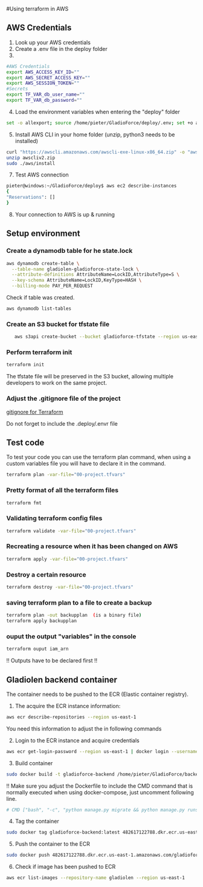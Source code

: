 #Using terraform in AWS

## AWS Credentials

1. Look up your AWS credentials
2. Create a .env file in the deploy folder
3.

```bash
#AWS Credentials
export AWS_ACCESS_KEY_ID=""
export AWS_SECRET_ACCESS_KEY=""
export AWS_SESSION_TOKEN=""
#Secrets
export TF_VAR_db_user_name=""
export TF_VAR_db_password=""
```

4. Load the environment variables when entering the "deploy" folder

```bash
set -o allexport; source /home/pieter/GladioForce/deploy/.env; set +o allexport
```

5. Install AWS CLI in your home folder (unzip, python3 needs to be installed)

```bash
curl "https://awscli.amazonaws.com/awscli-exe-linux-x86_64.zip" -o "awscliv2.zip"
unzip awscliv2.zip
sudo ./aws/install
```

7. Test AWS connection

```bash
pieter@windows:~/GladioForce/deploy$ aws ec2 describe-instances
{
"Reservations": []
}
```

8. Your connection to AWS is up & running

## Setup environment

### Create a dynamodb table for he state.lock

```bash
aws dynamodb create-table \
  --table-name gladiolen-gladioforce-state-lock \
  --attribute-definitions AttributeName=LockID,AttributeType=S \
  --key-schema AttributeName=LockID,KeyType=HASH \
  --billing-mode PAY_PER_REQUEST
```

Check if table was created.

```bash
aws dynamodb list-tables
```

### Create an S3 bucket for tfstate file

```bash
   aws s3api create-bucket --bucket gladioforce-tfstate --region us-east-1
```

### Perform terraform init

```bash
terraform init
```

The tfstate file will be preserved in the S3 bucket, allowing multiple developers to work on the same project.

### Adjust the .gitignore file of the project

[gitignore for Terraform](https://github.com/github/gitignore/blob/main/Terraform.gitignore)

Do not forget to include the .deploy/.envr file

## Test code

To test your code you can use the terraform plan command, when using a custom variables file you will have to declare it in the command.

```bash
terraform plan -var-file="00-project.tfvars"
```

### Pretty format of all the terraform files

```bash
terraform fmt
```

### Validating terraform config files

```bash
terraform validate -var-file="00-project.tfvars"
```

### Recreating a resource when it has been changed on AWS

```bash
terraform apply -var-file="00-project.tfvars"
```

### Destroy a certain resource

```bash
terraform destroy -var-file="00-project.tfvars"
```

### saving terraform plan to a file to create a backup

```bash
terraform plan -out backupplan  (is a binary file)
terraform apply backupplan
```

### ouput the output "variables" in the console

```bash
terraform ouput iam_arn
```

!! Outputs have to be declared first !!

## Gladiolen backend container

The container needs to be pushed to the ECR (Elastic container registry).

1. The acquire the ECR instance information:

```bash
aws ecr describe-repositories --region us-east-1
```

You need this information to adjust the <ECR-ID> in following commands

2. Login to the ECR instance and acquire credentials

```bash
aws ecr get-login-password --region us-east-1 | docker login --username AWS --password-stdin 482617122788.dkr.ecr.us-east-1.amazonaws.com
```

3. Build container

```bash
sudo docker build -t gladioforce-backend /home/pieter/GladioForce/backend/gladio_backend
```

!! Make sure you adjust the Dockerfile to include the CMD command that is normally executed when using docker-compose,
just uncomment following line.

```bash
# CMD ["bash", "-c", "python manage.py migrate && python manage.py runserver 0.0.0.0:8000"]
```

4. Tag the container

```bash
sudo docker tag gladioforce-backend:latest 482617122788.dkr.ecr.us-east-1.amazonaws.com/gladioforce-backend:latest
```

5. Push the container to the ECR

```bash
sudo docker push 482617122788.dkr.ecr.us-east-1.amazonaws.com/gladioforce-backend:latest
```

6. Check if image has been pushed to ECR

```bash
aws ecr list-images --repository-name gladiolen --region us-east-1
```
